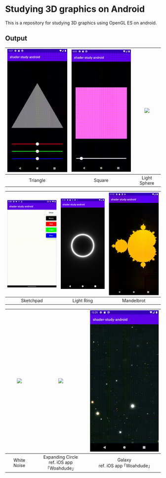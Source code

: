 # Studying 3D graphics on Android
This is a repository for studying 3D graphics using OpenGL ES on android.

## Output
|<img src="https://github.com/Komeyama/shader-study-android/blob/main/art/triangle.gif" width="230">|<img src="https://github.com/Komeyama/shader-study-android/blob/main/art/square.gif" width="230">|<img src="https://github.com/Komeyama/shader-study-android/blob/main/art/light_sphere.gif" width="230">|
|:---:|:---:|:---:|
|Triangle|Square|Light Sphere|

|<img src="https://github.com/Komeyama/shader-study-android/blob/main/art/sketchpad.gif" width="230">|<img src="https://github.com/Komeyama/shader-study-android/blob/main/art/light_ring.png" width="230">|<img src="https://github.com/Komeyama/shader-study-android/blob/main/art/mandelbrot.gif" width="230">|
|:---:|:---:|:---:|
|Sketchpad|Light Ring|Mandelbrot|

|<img src="https://github.com/Komeyama/shader-study-android/blob/main/art/white_noise.gif" width="230">|<img src="https://github.com/Komeyama/shader-study-android/blob/main/art/expanding_circle.gif" width="230">|<img src="https://github.com/Komeyama/shader-study-android/blob/main/art/galaxy.gif" width="230">|
|:---:|:---:|:---:|
|White Noise|Expanding Circle<br> ref. iOS app ｢Woahdude｣|Galaxy<br> ref. iOS app ｢Woahdude｣|
